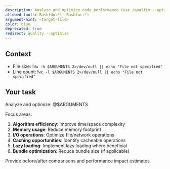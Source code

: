 ```yaml
---
description: Analyze and optimize code performance (use /quality --optimize for full suite)
allowed-tools: Bash(du:*), Bash(wc:*)
argument-hint: <target-file>
color: blue
deprecated: true
redirect: quality --optimize
---
```


## Context

- File size: !`du -h $ARGUMENTS 2>/dev/null || echo "File not specified"`
- Line count: !`wc -l $ARGUMENTS 2>/dev/null || echo "File not specified"`

## Your task

Analyze and optimize: @$ARGUMENTS

Focus areas:
1. **Algorithm efficiency**: Improve time/space complexity
2. **Memory usage**: Reduce memory footprint
3. **I/O operations**: Optimize file/network operations
4. **Caching opportunities**: Identify cacheable operations
5. **Lazy loading**: Implement lazy loading where beneficial
6. **Bundle optimization**: Reduce bundle size (if applicable)

Provide before/after comparisons and performance impact estimates.